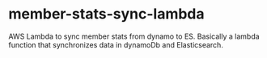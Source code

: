 # member-stats-sync-lambda

AWS Lambda to sync member stats from dynamo to ES. Basically a lambda function that synchronizes data in dynamoDb and Elasticsearch.
